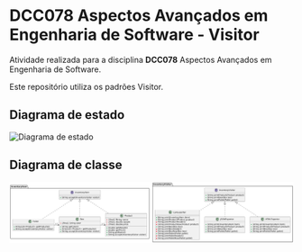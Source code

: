 # DCC078 Aspectos Avançados em Engenharia de Software - Visitor

Atividade realizada para a disciplina **DCC078** Aspectos Avançados em Engenharia de Software.

Este repositório utiliza os padrões Visitor.

## Diagrama de estado

![Diagrama de estado](./src/main/java/assignments/exporter/StateDiagram.png)

## Diagrama de classe

![Diagrama de classe](./src/main/java/assignments/exporter/ClassDiagram.png)
